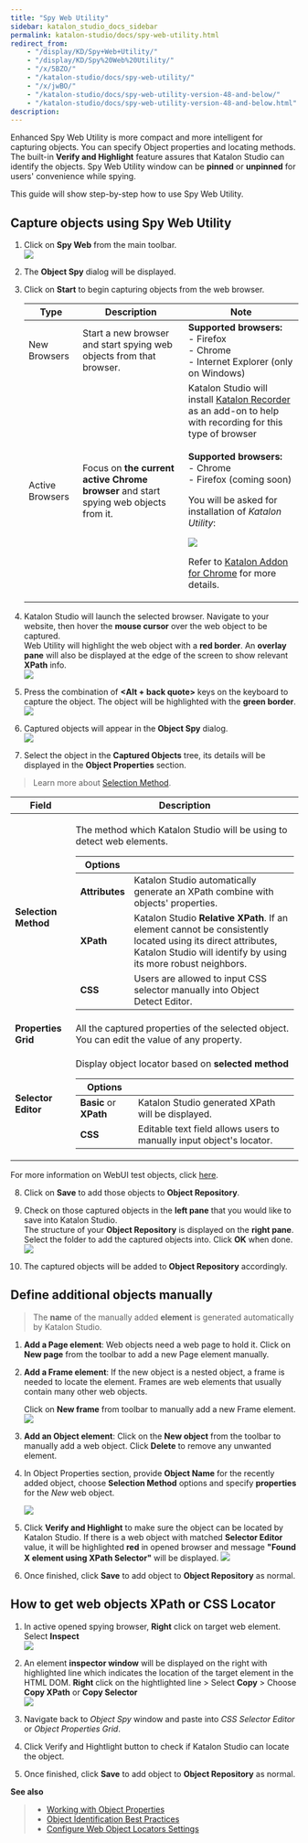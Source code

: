 ```yaml
---
title: "Spy Web Utility" 
sidebar: katalon_studio_docs_sidebar
permalink: katalon-studio/docs/spy-web-utility.html 
redirect_from:
    - "/display/KD/Spy+Web+Utility/"
    - "/display/KD/Spy%20Web%20Utility/"
    - "/x/5BZO/"
    - "/katalon-studio/docs/spy-web-utility/"
    - "/x/jwBO/"
    - "/katalon-studio/docs/spy-web-utility-version-48-and-below/"
    - "/katalon-studio/docs/spy-web-utility-version-48-and-below.html"
description: 
---
```


Enhanced Spy Web Utility is more compact and more intelligent for capturing objects. You can specify Object properties and locating methods. The built-in **Verify and Highlight** feature assures that Katalon Studio can identify the objects. Spy Web Utility window can be **pinned** or **unpinned** for users' convenience while spying.

This guide will show step-by-step how to use Spy Web Utility.

Capture objects using Spy Web Utility
------------------------------------

1.  Click on **Spy Web** from the main toolbar.  
    ![](https://github.com/katalon-studio/docs-images/raw/master/katalon-studio/docs/spy-web-utility/image2017-2-23-133A203A14.png)  
      
    
2.  The **Object Spy** dialog will be displayed.  
      
    
3.  Click on **Start** to begin capturing objects from the web browser.
    
    <table><thead><tr><th>Type</th><th>Description</th><th>Note</th></tr></thead><tbody><tr><td>New Browsers</td><td>Start a new browser and start spying web objects from that browser.</td><td><strong>Supported browsers:</strong><br>- Firefox<br>- Chrome<br>- Internet Explorer (only on Windows)</td></tr><tr><td>Active Browsers</td><td>Focus on <strong>the current active Chrome browser</strong> and start spying web objects from it.</td><td>Katalon Studio will install <a class="external-link" href="https://chrome.google.com/webstore/detail/katalon-recorder-selenium/ljdobmomdgdljniojadhoplhkpialdid" rel="nofollow">Katalon Recorder</a> as an add-on to help with recording for this type of browser<br><br><strong>Supported browsers:</strong><br>- Chrome<br>- Firefox (coming soon)<p>You will be asked for installation of <em>Katalon Utility</em>:</p><p><img src="https://github.com/katalon-studio/docs-images/raw/master/katalon-studio/docs/spy-web-utility/image2017-2-23-113A543A29.png"></p><p>Refer to <a href="/display/KD/Katalon+Addon+for+Chrome">Katalon Addon for Chrome</a> for more details.</p></td></tr></tbody></table>
    
4. Katalon Studio will launch the selected browser. Navigate to your website, then hover the **mouse cursor** over the web object to be captured.  
    Web Utility will highlight the web object with a **red border**. An **overlay pane** will also be displayed at the edge of the screen to show relevant **XPath** info.  
    ![](https://github.com/katalon-studio/docs-images/raw/master/katalon-studio/docs/spy-web-utility/image2016-12-29-163A553A52.png)  
      
    
5.  Press the combination of **<Alt + back quote>** keys on the keyboard to capture the object. The object will be highlighted with the **green border**.   
    ![](https://github.com/katalon-studio/docs-images/raw/master/katalon-studio/docs/spy-web-utility/image2016-12-29-173A43A7.png)  
      
    
6.  Captured objects will appear in the **Object Spy** dialog.  
    ![](https://github.com/katalon-studio/docs-images/raw/master/katalon-studio/docs/spy-web-utility/image2018-9-5-183A13A21.png)  
      
    
7.  Select the object in the **Captured Objects** tree, its details will be displayed in the **Object Properties** section.   
> Learn more about [Selection Method](https://docs.katalon.com/katalon-studio/docs/working-with-objects-selection-method-for-spyrecord-web.html).
    
<table>
   <thead>
      <tr>
         <th>Field</th>
         <th>Description</th>
      </tr>
   </thead>
   <tbody>
      <tr>
         <td><strong>Selection Method</strong></td>
         <td>
            <p>The method which Katalon Studio will be using to detect web elements.</p>
            <table>
               <thead>
                  <tr>
                     <th>Options</th>
                     <th>&nbsp;</th>
                  </tr>
               </thead>
               <tbody>
                  <tr>
                     <td><strong>Attributes</strong></td>
                     <td>Katalon Studio automatically generate an XPath combine with objects' properties.</td>
                  </tr>
                  <tr>
                     <td><strong>XPath</strong></td>
                     <td>Katalon Studio <strong>Relative XPath</strong>. If an element cannot be consistently located using its direct attributes, Katalon Studio will identify by using its more robust neighbors.</td>
                  </tr>
                  <tr>
                     <td><strong>CSS</strong></td>
                     <td>Users are allowed to input CSS selector manually into Object Detect Editor.</td>
                  </tr>
               </tbody>
            </table>
         </td>
      </tr>
      <tr>
         <td><strong>Properties Grid</strong></td>
         <td>All the captured properties of the selected object. You can edit the value of any property.</td>
      </tr>
      <tr>
         <td><strong>Selector Editor</strong></td>
         <td>
            <p>Display object locator based on <strong>selected</strong> <strong>method</strong></p>
            <table>
               <thead>
                  <tr>
                     <th>Options</th>
                     <th>&nbsp;</th>
                  </tr>
               </thead>
               <tbody>
                  <tr>
                     <td><strong>Basic </strong>or<strong> XPath</strong></td>
                     <td>Katalon Studio generated XPath will be displayed.</td>
                  </tr>
                  <tr>
                     <td><strong>CSS</strong></td>
                     <td>Editable text field allows users to manually input object's locator.</td>
                  </tr>
               </tbody>
            </table>
         </td>
      </tr>
   </tbody>
</table>
    
For more information on WebUI test objects, click [here](/x/tQTR). 
    
8.  Click on **Save** to add those objects to **Object Repository**.  

9.  Check on those captured objects in the **left pane** that you would like to save into Katalon Studio.   
    The structure of your **Object Repository** is displayed on the **right pane**. Select the folder to add the captured objects into. Click **OK** when done.  
    ![](https://github.com/katalon-studio/docs-images/raw/master/katalon-studio/docs/spy-web-utility/image2016-12-29-173A153A54.png)  
      
    
10.  The captured objects will be added to **Object Repository** accordingly.

Define additional objects manually
----------------------------------

> The **name** of the manually added **element** is generated automatically by Katalon Studio.

1.  **Add a Page element**: Web objects need a web page to hold it. Click on **New page** from the toolbar to add a new Page element manually.  
      
    
2.  **Add a Frame element**: If the new object is a nested object, a frame is needed to locate the element. Frames are web elements that usually contain many other web objects. 
    
    Click on **New frame** from toolbar to manually add a new Frame element.  
    ![](https://github.com/katalon-studio/docs-images/raw/master/katalon-studio/docs/spy-web-utility/image2018-9-5-183A103A53.png)
    
3.  **Add an Object element**: Click on the **New object** from the toolbar to manually add a web object. Click **Delete** to remove any unwanted element.   
      
    
4.  In Object Properties section, provide **Object Name** for the recently added object, choose **Selection Method** options and specify **properties** for the _New_ web object.
    
    ![](https://github.com/katalon-studio/docs-images/raw/master/katalon-studio/docs/spy-web-utility/image2018-9-5-183A133A52.png)  
      
    
5.  Click **Verify and Highlight** to make sure the object can be located by Katalon Studio.
    If there is a web object with matched **Selector Editor** value, it will be highlighted **red** in opened browser and message **"Found X element using XPath Selector"** will be displayed.
    ![](https://github.com/katalon-studio/docs-images/raw/master/katalon-studio/docs/spy-web-utility/image2018-9-5-183A133A16.png)  
      
    
6.  Once finished, click **Save** to add object to **Object Repository** as normal.
    

How to get web objects XPath or CSS Locator
-------------------------------------------

1.  In active opened spying browser, **Right** click on target web element. Select **Inspect**  
    **![](https://github.com/katalon-studio/docs-images/raw/master/katalon-studio/docs/spy-web-utility/image2017-10-16-133A263A34.png)**  
      
    
2.  An element **inspector window** will be displayed on the right with highlighted line which indicates the location of the target element in the HTML DOM. **Right** click on the hightlighted line > Select **Copy** \> Choose **Copy XPath** or **Copy Selector**  
    ![](https://github.com/katalon-studio/docs-images/raw/master/katalon-studio/docs/spy-web-utility/image2017-10-16-133A363A58.png)  
      
    
3.  Navigate back to _Object Spy_ window and paste into _CSS Selector Editor_ or _Object Properties Grid_.   
      
    
4.  Click Verify and Hightlight button to check if Katalon Studio can locate the object.  
      
    
5.  Once finished, click **Save** to add object to **Object Repository** as normal.

**See also**

> * [Working with Object Properties](https://docs.katalon.com/katalon-studio/docs/manage-web-test-object.html)
> * [Object Identification Best Practices](https://docs.katalon.com/katalon-studio/docs/optimizing-object-identification-and-tools.html)
> * [Configure Web Object Locators Settings](https://docs.katalon.com/katalon-studio/docs/web-locators-settings-since-v571.html)